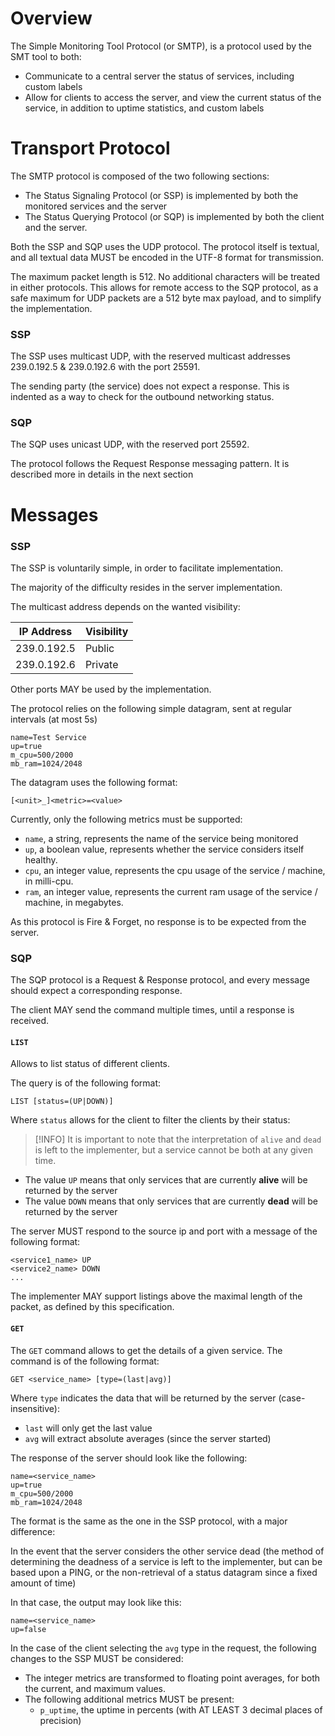 # Overview

The Simple Monitoring Tool Protocol (or SMTP), is a protocol used by the SMT tool to both:

- Communicate to a central server the status of services, including custom labels
- Allow for clients to access the server, and view the current status of the service, in addition to uptime statistics,
  and custom labels

# Transport Protocol

The SMTP protocol is composed of the two following sections:

- The Status Signaling Protocol (or SSP) is implemented by both the monitored services and the server
- The Status Querying Protocol (or SQP) is implemented by both the client and the server.

Both the SSP and SQP uses the UDP protocol. The protocol itself is textual, and all textual data
MUST be encoded in the UTF-8 format for transmission.

The maximum packet length is 512. No additional characters will be treated in either protocols.
This allows for remote access to the SQP protocol, as a safe maximum for UDP packets are a 512 byte max payload,
and to simplify the implementation.

### SSP

The SSP uses multicast UDP, with the reserved multicast addresses 239.0.192.5 & 239.0.192.6 with the port 25591.

The sending party (the service) does not expect a response. This is indented as a way to check for the outbound
networking status.

### SQP

The SQP uses unicast UDP, with the reserved port 25592.

The protocol follows the Request Response messaging pattern. It is described more in details in the next section

# Messages

### SSP

The SSP is voluntarily simple, in order to facilitate implementation.

The majority of the difficulty resides in the server implementation.

The multicast address depends on the wanted visibility:

| IP Address  | Visibility |
|-------------|------------|
| 239.0.192.5 | Public     |
| 239.0.192.6 | Private    |

Other ports MAY be used by the implementation.

The protocol relies on the following simple datagram, sent at regular intervals (at most 5s)

```
name=Test Service
up=true
m_cpu=500/2000
mb_ram=1024/2048
```

The datagram uses the following format:

```
[<unit>_]<metric>=<value>
```

Currently, only the following metrics must be supported:

- `name`, a string, represents the name of the service being monitored
- `up`, a boolean value, represents whether the service considers itself healthy.
- `cpu`, an integer value, represents the cpu usage of the service / machine, in milli-cpu.
- `ram`, an integer value, represents the current ram usage of the service / machine, in megabytes.

As this protocol is Fire & Forget, no response is to be expected from the server.

### SQP

The SQP protocol is a Request & Response protocol, and every message should expect a corresponding response.

The client MAY send the command multiple times, until a response is received.

#### `LIST`

Allows to list status of different clients.

The query is of the following format:

```
LIST [status=(UP|DOWN)]
```

Where `status` allows for the client to filter the clients by their status:
> [!INFO]
> It is important to note that the interpretation of `alive` and `dead` is left to the implementer,
> but a service cannot be both at any given time.

- The value `UP` means that only services that are currently **alive** will be returned by the server
- The value `DOWN` means that only services that are currently **dead** will be returned by the server

The server MUST respond to the source ip and port with a message of the following format:

```
<service1_name> UP
<service2_name> DOWN
...
```

The implementer MAY support listings above the maximal length of the packet,
as defined by this specification.

#### `GET`

The `GET` command allows to get the details of a given service.
The command is of the following format:

```
GET <service_name> [type=(last|avg)]
```

Where `type` indicates the data that will be returned by the server (case-insensitive):

- `last` will only get the last value
- `avg` will extract absolute averages (since the server started)

The response of the server should look like the following:

```
name=<service_name>
up=true
m_cpu=500/2000
mb_ram=1024/2048
```

The format is the same as the one in the SSP protocol, with a major difference:

In the event that the server considers the other service dead (the method of determining the deadness of a service is
left to the implementer, but can be based upon a PING, or the non-retrieval of a status datagram since a fixed amount of
time)

In that case, the output may look like this:

```
name=<service_name>
up=false
```

In the case of the client selecting the `avg` type in the request, the following changes to the SSP MUST be considered:
- The integer metrics are transformed to floating point averages, for both the current, and maximum values.
- The following additional metrics MUST be present:
  - `p_uptime`, the uptime in percents (with AT LEAST 3 decimal places of precision)
